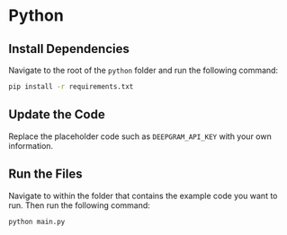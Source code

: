 # Python

## Install Dependencies

Navigate to the root of the `python` folder and run the following command:

```bash
pip install -r requirements.txt
```

## Update the Code

Replace the placeholder code such as `DEEPGRAM_API_KEY` with your own information.

## Run the Files

Navigate to within the folder that contains the example code you want to run. Then run the following command:

```bash
python main.py
```
